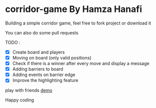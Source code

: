 # corridor-game By Hamza Hanafi

Building a simple corridor game, feel free to fork project or download it

You can also do some pull requests

TODO :

* [X] Create board and players
* [X] Moving on board (only valid positions)
* [X] Check if there is a winner after every move and display a message
* [X] Adding barriers to board
* [X] Adding events on barrier edge
* [X] Improve the highlighting feature

play with friends [demo](https://hamzahanafi11.github.io/corridor-game/)

Happy coding
